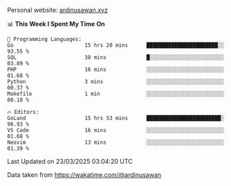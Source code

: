 Personal website: [ardinusawan.xyz](https://ardinusawan.xyz)

<!--START_SECTION:waka-->
📊 **This Week I Spent My Time On** 

```text
💬 Programming Languages: 
Go                       15 hrs 20 mins      ███████████████████████░░   93.55 % 
SQL                      38 mins             █░░░░░░░░░░░░░░░░░░░░░░░░   03.89 % 
PHP                      16 mins             ░░░░░░░░░░░░░░░░░░░░░░░░░   01.68 % 
Python                   3 mins              ░░░░░░░░░░░░░░░░░░░░░░░░░   00.37 % 
Makefile                 1 min               ░░░░░░░░░░░░░░░░░░░░░░░░░   00.18 % 

🔥 Editors: 
GoLand                   15 hrs 53 mins      ████████████████████████░   96.93 % 
VS Code                  16 mins             ░░░░░░░░░░░░░░░░░░░░░░░░░   01.68 % 
Neovim                   13 mins             ░░░░░░░░░░░░░░░░░░░░░░░░░   01.39 % 
```


 Last Updated on 23/03/2025 03:04:20 UTC
<!--END_SECTION:waka-->
Data taken from https://wakatime.com/@ardinusawan
